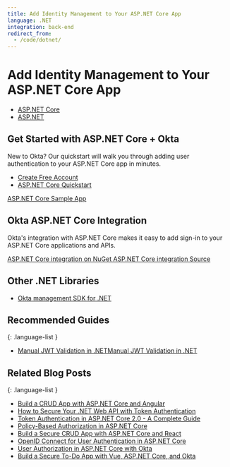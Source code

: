 ```yaml
---
title: Add Identity Management to Your ASP.NET Core App
language: .NET
integration: back-end
redirect_from:
  - /code/dotnet/
---
```


# <i class='icon-48 docsPage code-dotnet'></i> Add Identity Management to Your ASP.NET Core App

<ul class='language-tabs'>
	<li class="active">
		<a href='/code/dotnet/aspnetcore/'>
			<i class='icon code-dotnet-32'></i><span>ASP.NET Core</span>
		</a>
	</li>
	<li class="">
		<a href='/code/dotnet/aspnet/'>
			<i class='icon code-dotnet-32'></i><span>ASP.NET</span>
		</a>
	</li>
</ul>

## Get Started with ASP.NET Core + Okta

New to Okta? Our quickstart will walk you through adding user authentication to your ASP.NET Core app in minutes.

<ul class='language-ctas'>
	<li>
		<a href='https://developer.okta.com/signup/' class='Button--red' data-proofer-ignore>
			<span>Create Free Account</span>
		</a>
	</li>
	<li>
		<a href='/quickstart/#/okta-sign-in-page/dotnet/aspnetcore' class='Button--blue' data-proofer-ignore>
			<span>ASP.NET Core Quickstart</span>
		</a>
	</li>
</ul>

<a href='https://github.com/okta/samples-aspnetcore'>
	<span class='fa fa-github'></span> <span>ASP.NET Core Sample App</span>
</a>

## Okta ASP.NET Core Integration

Okta's integration with ASP.NET Core makes it easy to add sign-in to your ASP.NET Core applications and APIs.


<a href='https://www.nuget.org/packages/Okta.AspNetCore' class="language-reference">
	<span class='icon download-16'></span> 
	<span>ASP.NET Core integration on NuGet</span>
</a>


<a href='https://github.com/okta/okta-aspnet'>
	<span class='fa fa-github'></span> <span>ASP.NET Core integration Source</span>
</a>

## Other .NET Libraries

<ul class="language-libraries">
	<li>
		<i class='fa fa-github'></i>
		<a href="https://github.com/okta/okta-sdk-dotnet">
			 <span>Okta management SDK for .NET</span>
		</a>
	</li>
</ul>

## Recommended Guides

{: .language-list }
- [Manual JWT Validation in .NETManual JWT Validation in .NET](/code/dotnet/jwt-validation)

## Related Blog Posts

{: .language-list }
- [Build a CRUD App with ASP.NET Core and Angular](/blog/2018/04/26/build-crud-app-aspnetcore-angular)
- [How to Secure Your .NET Web API with Token Authentication](/blog/2018/02/01/secure-aspnetcore-webapi-token-auth)
- [Token Authentication in ASP.NET Core 2.0 - A Complete Guide](/blog/2018/03/23/token-authentication-aspnetcore-complete-guide)
- [Policy-Based Authorization in ASP.NET Core](/blog/2018/05/11/policy-based-authorization-in-aspnet-core)
- [Build a Secure CRUD App with ASP.NET Core and React](/blog/2018/07/02/build-a-secure-crud-app-with-aspnetcore-and-react)
- [OpenID Connect for User Authentication in ASP.NET Core](/blog/2017/06/29/oidc-user-auth-aspnet-core)
- [User Authorization in ASP.NET Core with Okta](/blog/2017/10/04/aspnet-authorization)
- [Build a Secure To-Do App with Vue, ASP.NET Core, and Okta](/blog/2018/01/31/build-secure-todo-app-vuejs-aspnetcore)

